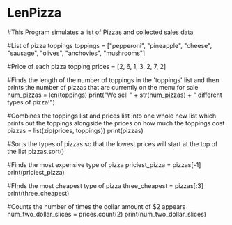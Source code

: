 # LenPizza
#This Program simulates a list of Pizzas and collected sales data

#List of pizza toppings
toppings = ["pepperoni", "pineapple", "cheese", "sausage", "olives", "anchovies", "mushrooms"]

#Price of each pizza topping
prices = [2, 6, 1, 3, 2, 7, 2]

#Finds the length of the number of toppings in the 'toppings' list and then prints the number of pizzas that are currently on the menu for sale
num_pizzas = len(toppings)
print("We sell " + str(num_pizzas) + " different types of pizza!")

#Combines the toppings list and prices list into one whole new list which prints out the toppings alongside the prices on how much the toppings cost
pizzas = list(zip(prices, toppings))
print(pizzas)

#Sorts the types of pizzas so that the lowest prices will start at the top of the list
pizzas.sort()

#Finds the most expensive type of pizza
priciest_pizza = pizzas[-1]
print(priciest_pizza)

#FInds the most cheapest type of pizza
three_cheapest = pizzas[:3]
print(three_cheapest)

#Counts the number of times the dollar amount of $2 appears
num_two_dollar_slices = prices.count(2)
print(num_two_dollar_slices)


